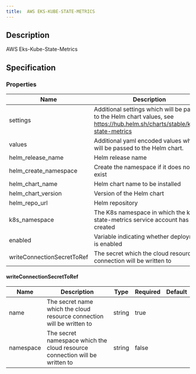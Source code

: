 ```yaml
---
title:  AWS EKS-KUBE-STATE-METRICS
---
```


## Description

AWS Eks-Kube-State-Metrics

## Specification


### Properties

 Name | Description | Type | Required | Default 
 ------------ | ------------- | ------------- | ------------- | ------------- 
 settings | Additional settings which will be passed to the Helm chart values, see https://hub.helm.sh/charts/stable/kube-state-metrics | map(any) | false |  
 values | Additional yaml encoded values which will be passed to the Helm chart. | string | false |  
 helm_release_name | Helm release name | string | false |  
 helm_create_namespace | Create the namespace if it does not yet exist | bool | false |  
 helm_chart_name | Helm chart name to be installed | string | false |  
 helm_chart_version | Version of the Helm chart | string | false |  
 helm_repo_url | Helm repository | string | false |  
 k8s_namespace | The K8s namespace in which the kube-state-metrics service account has been created | string | false |  
 enabled | Variable indicating whether deployment is enabled | bool | false |  
 writeConnectionSecretToRef | The secret which the cloud resource connection will be written to | [writeConnectionSecretToRef](#writeConnectionSecretToRef) | false |  


#### writeConnectionSecretToRef

 Name | Description | Type | Required | Default 
 ------------ | ------------- | ------------- | ------------- | ------------- 
 name | The secret name which the cloud resource connection will be written to | string | true |  
 namespace | The secret namespace which the cloud resource connection will be written to | string | false |  
